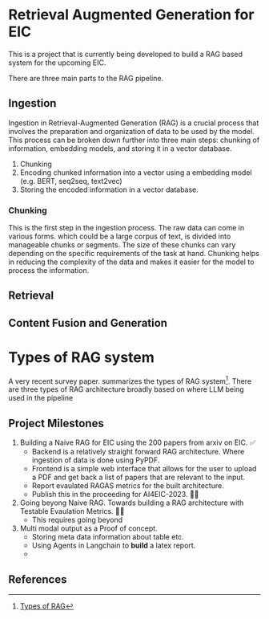 # Retrieval Augmented Generation for EIC

This is a project that is currently being developed to build a RAG based system for the upcoming EIC. 

There are three main parts to the RAG pipeline. 

## Ingestion 

Ingestion in Retrieval-Augmented Generation (RAG) is a crucial process that involves the preparation and organization of data to be used by the model. This process can be broken down further into three main steps: chunking of information, embedding models, and storing it in a vector database.
1. Chunking
2. Encoding chunked information into a vector using a embedding model (e.g. BERT, seq2seq, text2vec)
3. Storing the encoded information in a vector database.

### Chunking

This is the first step in the ingestion process. The raw data can come in various forms.  which could be a large corpus of text, is divided into manageable chunks or segments. The size of these chunks can vary depending on the specific requirements of the task at hand. Chunking helps in reducing the complexity of the data and makes it easier for the model to process the information.

## Retrieval
## Content Fusion and Generation

# Types of RAG system

A very recent survey paper. summarizes the types of RAG system[^1]. There are three types of RAG architecture broadly based on where LLM being used in the pipeline

## Project Milestones

1. Building a Naive RAG for EIC using the 200 papers from arxiv on EIC. ✅
    * Backend is a relatively straight forward RAG architecture. Where ingestion of data is done using PyPDF.
    * Frontend is a simple web interface that allows for the user to upload a PDF and get back a list of papers that are relevant to the input.
    * Report evaulated RAGAS metrics for the built architecture. 
    * Publish this in the proceeding for AI4EIC-2023. 🧑‍🏭
2. Going beyong Naive RAG. Towards building a RAG architecture with Testable Evaulation Metrics. 🧑‍🏭    
    * This requires going beyond 
3. Multi modal output as a Proof of concept.
    * Storing meta data information about table etc.
    * Using Agents in Langchain to __build__ a latex report. 
    * 

## References

[^1]: [Types of RAG](https://export.arxiv.org/pdf/2312.10997)
[^2]: [RAGAS](https://arxiv.org/pdf/2203.03416.pdf)
[^3]: [LangChain](https://python.langchain.com/docs/get_started/introduction)